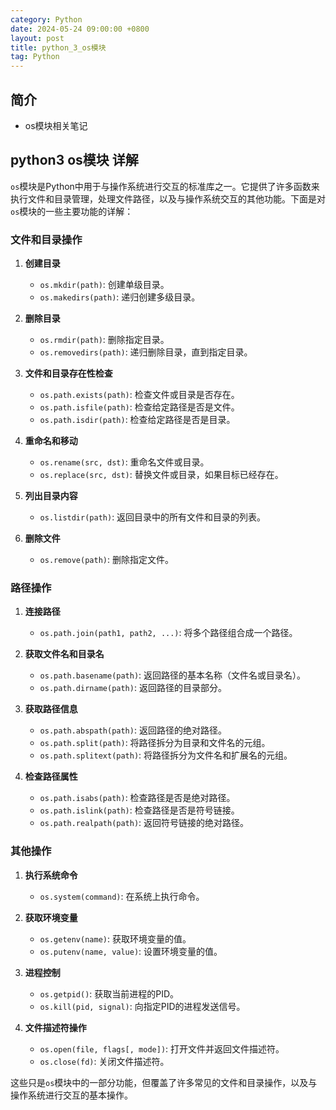 ```yaml
---
category: Python
date: 2024-05-24 09:00:00 +0800
layout: post
title: python_3_os模块
tag: Python
---
```


## 简介

+ os模块相关笔记

## python3 os模块 详解

`os`模块是Python中用于与操作系统进行交互的标准库之一。它提供了许多函数来执行文件和目录管理，处理文件路径，以及与操作系统交互的其他功能。下面是对`os`模块的一些主要功能的详解：

### 文件和目录操作

1. **创建目录**
   - `os.mkdir(path)`: 创建单级目录。
   - `os.makedirs(path)`: 递归创建多级目录。

2. **删除目录**
   - `os.rmdir(path)`: 删除指定目录。
   - `os.removedirs(path)`: 递归删除目录，直到指定目录。

3. **文件和目录存在性检查**
   - `os.path.exists(path)`: 检查文件或目录是否存在。
   - `os.path.isfile(path)`: 检查给定路径是否是文件。
   - `os.path.isdir(path)`: 检查给定路径是否是目录。

4. **重命名和移动**
   - `os.rename(src, dst)`: 重命名文件或目录。
   - `os.replace(src, dst)`: 替换文件或目录，如果目标已经存在。

5. **列出目录内容**
   - `os.listdir(path)`: 返回目录中的所有文件和目录的列表。

6. **删除文件**
   - `os.remove(path)`: 删除指定文件。

### 路径操作

1. **连接路径**
   - `os.path.join(path1, path2, ...)`: 将多个路径组合成一个路径。

2. **获取文件名和目录名**
   - `os.path.basename(path)`: 返回路径的基本名称（文件名或目录名）。
   - `os.path.dirname(path)`: 返回路径的目录部分。

3. **获取路径信息**
   - `os.path.abspath(path)`: 返回路径的绝对路径。
   - `os.path.split(path)`: 将路径拆分为目录和文件名的元组。
   - `os.path.splitext(path)`: 将路径拆分为文件名和扩展名的元组。

4. **检查路径属性**
   - `os.path.isabs(path)`: 检查路径是否是绝对路径。
   - `os.path.islink(path)`: 检查路径是否是符号链接。
   - `os.path.realpath(path)`: 返回符号链接的绝对路径。

### 其他操作

1. **执行系统命令**
   - `os.system(command)`: 在系统上执行命令。

2. **获取环境变量**
   - `os.getenv(name)`: 获取环境变量的值。
   - `os.putenv(name, value)`: 设置环境变量的值。

3. **进程控制**
   - `os.getpid()`: 获取当前进程的PID。
   - `os.kill(pid, signal)`: 向指定PID的进程发送信号。

4. **文件描述符操作**
   - `os.open(file, flags[, mode])`: 打开文件并返回文件描述符。
   - `os.close(fd)`: 关闭文件描述符。

这些只是`os`模块中的一部分功能，但覆盖了许多常见的文件和目录操作，以及与操作系统进行交互的基本操作。